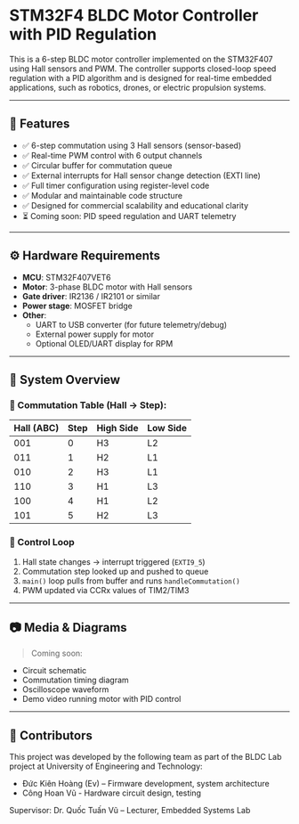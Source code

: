 # STM32F4 BLDC Motor Controller with PID Regulation

This is a 6-step BLDC motor controller implemented on the STM32F407 using Hall sensors and PWM. The controller supports closed-loop speed regulation with a PID algorithm and is designed for real-time embedded applications, such as robotics, drones, or electric propulsion systems.

---

## 🚀 Features

- ✅ 6-step commutation using 3 Hall sensors (sensor-based)
- ✅ Real-time PWM control with 6 output channels
- ✅ Circular buffer for commutation queue
- ✅ External interrupts for Hall sensor change detection (EXTI line)
- ✅ Full timer configuration using register-level code
- ✅ Modular and maintainable code structure
- ✅ Designed for commercial scalability and educational clarity
- ⏳ Coming soon: PID speed regulation and UART telemetry

---

## ⚙️ Hardware Requirements

- **MCU**: STM32F407VET6
- **Motor**: 3-phase BLDC motor with Hall sensors
- **Gate driver**: IR2136 / IR2101 or similar
- **Power stage**: MOSFET bridge
- **Other**:
  - UART to USB converter (for future telemetry/debug)
  - External power supply for motor
  - Optional OLED/UART display for RPM

---

## 🧠 System Overview

### 📌 Commutation Table (Hall → Step):

| Hall (ABC) | Step | High Side | Low Side |
|------------|------|-----------|----------|
| 001        | 0    | H3        | L2       |
| 011        | 1    | H2        | L1       |
| 010        | 2    | H3        | L1       |
| 110        | 3    | H1        | L3       |
| 100        | 4    | H1        | L2       |
| 101        | 5    | H2        | L3       |

### 🔁 Control Loop

1. Hall state changes → interrupt triggered (`EXTI9_5`)
2. Commutation step looked up and pushed to queue
3. `main()` loop pulls from buffer and runs `handleCommutation()`
4. PWM updated via CCRx values of TIM2/TIM3

---

## 📷 Media & Diagrams

> Coming soon:
- Circuit schematic
- Commutation timing diagram
- Oscilloscope waveform
- Demo video running motor with PID control

---

## 👥 Contributors

This project was developed by the following team as part of the BLDC Lab project at University of Engineering and Technology:

- Đức Kiên Hoàng (Ev) – Firmware development, system architecture
- Công Hoan Vũ - Hardware circuit design, testing

Supervisor: Dr. Quốc Tuấn Vũ – Lecturer, Embedded Systems Lab
